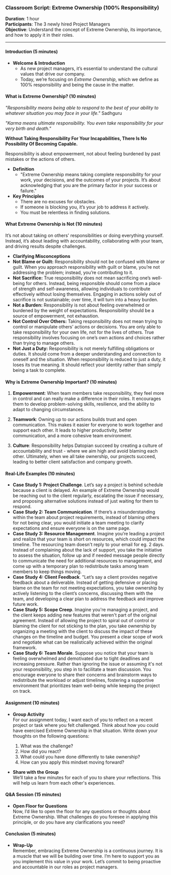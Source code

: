 ### Classroom Script: Extreme Ownership (100% Responsibility)

**Duration**: 1 hour  
**Participants**: The 3 newly hired Project Managers  
**Objective**: Understand the concept of Extreme Ownership, its importance, and how to apply it in their roles.

---

#### Introduction (5 minutes)

- **Welcome & Introduction**  
  - As new project managers, it’s essential to understand the cultural values that drive our company.
  - Today, we’re focusing on *Extreme Ownership*, which we define as 100% responsibility and being the cause in the matter.

#### What is Extreme Ownership? (10 minutes)

_"Responsibility means being able to respond to the best of your ability to whatever situation you may face in your life."_ Sadhguru 

_"Karma means ultimate responsibility. You even take responsibility for your very birth and death."_

**Without Taking Responsibility For Your Incapabilities, There Is No Possibility Of Becoming Capable.**

Responsibility is about empowerment, not about feeling burdened by past mistakes or the actions of others.

- **Definition**  
  - "Extreme Ownership means taking complete responsibility for your work, your decisions, and the outcomes of your projects. It’s about acknowledging that you are the primary factor in your success or failure."
- **Key Principles**  
  - There are no excuses for obstacles.
  - If someone is blocking you, it’s your job to address it actively.
  - You must be relentless in finding solutions.

#### What Extreme Ownership is Not (10 minutes)

It’s not about taking on others' responsibilities or doing everything yourself. Instead, it’s about leading with accountability, collaborating with your team, and driving results despite challenges.

- **Clarifying Misconceptions**  
 - **Not Blame or Guilt:** Responsibility should not be confused with blame or guilt. When you approach responsibility with guilt or blame, you’re not addressing the problem; instead, you’re contributing to it. 
 - **Not Sacrifice:** True responsibility does not mean sacrificing one’s well-being for others. Instead, being responsible should come from a place of strength and self-awareness, allowing individuals to contribute effectively without losing themselves. Engaging in actions solely out of sacrifice is not sustainable; over time, it will turn into a heavy burden.
 - **Not a Burden:** Responsibility is not about feeling overwhelmed or burdened by the weight of expectations. Responsibility should be a source of empowerment, not exhaustion.
 - **Not Control Over Others:** Taking responsibility does not mean trying to control or manipulate others’ actions or decisions. You are only able to take responsibility for your own life, not for the lives of others. True responsibility involves focusing on one’s own actions and choices rather than trying to manage others.
 - **Not Just a Duty:** Responsibility is not merely fulfilling obligations or duties. It should come from a deeper understanding and connection to oneself and the situation. When responsibility is reduced to just a duty, it loses its true meaning. It should reflect your identity rather than simply being a task to complete.

#### Why is Extreme Ownership Important? (10 minutes)

1. **Empowerment**: When team members take responsibility, they feel more in control and can really make a difference in their roles. It encourages them to develop problem-solving skills, resilience, and the ability to adapt to changing circumstances.

3. **Teamwork**: Owning up to our actions builds trust and open communication. This makes it easier for everyone to work together and support each other. It leads to higher productivity, better communication, and a more cohesive team environment.

3. **Culture**: Responsibility helps Datopian succeed by creating a culture of accountability and trust - where we aim high and avoid blaming each other. Ultimately, when we all take ownership, our projects succeed, leading to better client satisfaction and company growth.


#### Real-Life Examples (10 minutes)

- **Case Study 1: Project Challenge**. Let’s say a project is behind schedule because a client is delayed. An example of Extreme Ownership would be reaching out to the client regularly, escalating the issue if necessary, and proposing alternative solutions instead of just waiting for them to respond.
- **Case Study 2: Team Communication**. If there’s a misunderstanding within the team about project requirements, instead of blaming others for not being clear, you would initiate a team meeting to clarify expectations and ensure everyone is on the same page.
- **Case Study 3: Resource Management**. Imagine you’re leading a project and realize that your team is short on resources, which could impact the timeline. The resourcing team doesn't reply to your email for eg. 2 days. Instead of complaining about the lack of support, you take the initiative to assess the situation, follow up and if needed message people directly to communicate the need for additional resources to management, and come up with a temporary plan to redistribute tasks among team members to keep things moving.
- **Case Study 4: Client Feedback**. "Let’s say a client provides negative feedback about a deliverable. Instead of getting defensive or placing blame on the team for not meeting expectations, you take ownership by actively listening to the client’s concerns, discussing them with the team, and developing a clear plan to address the feedback and improve future work.
- **Case Study 5: Scope Creep**. Imagine you're managing a project, and the client keeps adding new features that weren't part of the original agreement. Instead of allowing the project to spiral out of control or blaming the client for not sticking to the plan, you take ownership by organizing a meeting with the client to discuss the impact of these changes on the timeline and budget. You present a clear scope of work and negotiate what can be realistically achieved within the original framework.
- **Case Study 6: Team Morale**. Suppose you notice that your team is feeling overwhelmed and demotivated due to tight deadlines and increasing pressure. Rather than ignoring the issue or assuming it's not your responsibility, you step in to facilitate a team discussion. You encourage everyone to share their concerns and brainstorm ways to redistribute the workload or adjust timelines, fostering a supportive environment that prioritizes team well-being while keeping the project on track.

#### Assignment (10 minutes)

- **Group Activity**  
  For our assignment today, I want each of you to reflect on a recent project or task where you felt challenged. Think about how you could have exercised Extreme Ownership in that situation. Write down your thoughts on the following questions:

  1. What was the challenge?
  2. How did you react?
  3. What could you have done differently to take ownership?
  4. How can you apply this mindset moving forward?

- **Share with the Group**  
  We’ll take a few minutes for each of you to share your reflections. This will help us learn from each other's experiences.

#### Q&A Session (15 minutes)

- **Open Floor for Questions**  
  Now, I’d like to open the floor for any questions or thoughts about Extreme Ownership. What challenges do you foresee in applying this principle, or do you have any clarifications you need?

#### Conclusion (5 minutes)

- **Wrap-Up**  
  Remember, embracing Extreme Ownership is a continuous journey. It is a muscle that we will be building over time.
  I’m here to support you as you implement this value in your work.
  Let’s commit to being proactive and accountable in our roles as project managers.
